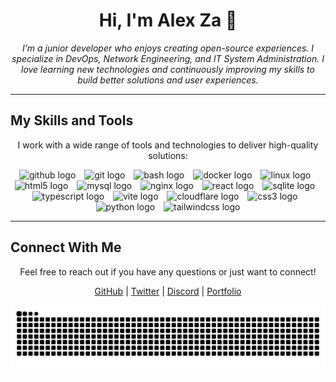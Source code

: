 <h1 align="center">Hi, I'm Alex Za 👋</h1>


<p align="center">
  <i>I'm a junior developer who enjoys creating open-source experiences. I specialize in DevOps, Network Engineering, and IT System Administration. I love learning new technologies and continuously improving my skills to build better solutions and user experiences.</i>
</p>

---

## My Skills and Tools

<p align="center">I work with a wide range of tools and technologies to deliver high-quality solutions:</p>

<div align="center">
  <img src="https://skillicons.dev/icons?i=github" height="40" alt="github logo" />
  <img width="6" />
  <img src="https://skillicons.dev/icons?i=git" height="40" alt="git logo" />
  <img width="6" />
  <img src="https://skillicons.dev/icons?i=bash" height="40" alt="bash logo" />
  <img width="6" />
  <img src="https://skillicons.dev/icons?i=docker" height="40" alt="docker logo" />
  <img width="6" />
  <img src="https://skillicons.dev/icons?i=linux" height="40" alt="linux logo" />
  <img width="6" />
  <img src="https://skillicons.dev/icons?i=html" height="40" alt="html5 logo" />
  <img width="6" />
  <img src="https://skillicons.dev/icons?i=mysql" height="40" alt="mysql logo" />
  <img width="6" />
  <img src="https://skillicons.dev/icons?i=nginx" height="40" alt="nginx logo" />
  <img width="6" />
  <img src="https://skillicons.dev/icons?i=react" height="40" alt="react logo" />
  <img width="6" />
  <img src="https://skillicons.dev/icons?i=sqlite" height="40" alt="sqlite logo" />
  <img width="6" />
  <img src="https://skillicons.dev/icons?i=ts" height="40" alt="typescript logo" />
  <img width="6" />
  <img src="https://skillicons.dev/icons?i=vite" height="40" alt="vite logo" />
  <img width="6" />
  <img src="https://skillicons.dev/icons?i=cloudflare" height="40" alt="cloudflare logo" />
  <img width="6" />
  <img src="https://skillicons.dev/icons?i=css" height="40" alt="css3 logo" />
  <img width="6" />
  <img src="https://skillicons.dev/icons?i=py" height="40" alt="python logo" />
  <img width="6" />
  <img src="https://skillicons.dev/icons?i=tailwind" height="40" alt="tailwindcss logo" />
</div>

---

## Connect With Me

<p align="center">Feel free to reach out if you have any questions or just want to connect!</p>

<p align="center">
  <a href="https://github.com/AlesixDev" target="_blank">GitHub</a> |
  <a href="https://twitter.com/AlesixDv" target="_blank">Twitter</a> |
  <a href="https://discord.com/users/SystemRescue" target="_blank">Discord</a> |
  <a href="https://alesix.xyz" target="_blank">Portfolio</a>
</p>

<div align="center">
  <img src="https://raw.githubusercontent.com/AlesixDev/AlesixDev/output/snake.svg" alt="Snake animation" />
</div>


